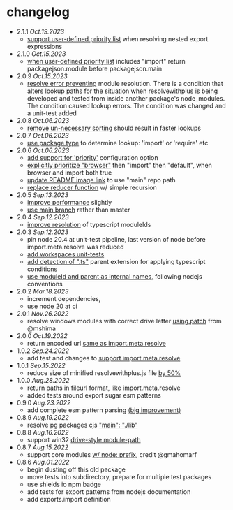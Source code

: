 # changelog

 * 2.1.1 _Oct.19.2023_
   * [support user-defined priority list](https://github.com/iambumblehead/resolvewithplus/pull/62) when resolving nested export expressions
 * 2.1.0 _Oct.15.2023_
   * [when user-defined priority list](https://github.com/iambumblehead/resolvewithplus/pull/61) includes "import" return packagejson.module before packagejson.main
 * 2.0.9 _Oct.15.2023_
   * [resolve error preventing](https://github.com/iambumblehead/resolvewithplus/pull/60) module resolution. There is a condition that alters lookup paths for the situation when resolvewithplus is being developed and tested from inside another package's node_modules. The condition caused lookup errors. The condition was changed and a unit-test added
 * 2.0.8 _Oct.06.2023_
   * [remove un-necessary sorting](https://github.com/iambumblehead/resolvewithplus/pull/59) should result in faster lookups
 * 2.0.7 _Oct.06.2023_
   * [use package type](https://github.com/iambumblehead/resolvewithplus/pull/55) to determine lookup: 'import' or 'require' etc
 * 2.0.6 _Oct.06.2023_
   * [add support for 'priority'](https://github.com/iambumblehead/resolvewithplus/pull/54) configuration option
   * [explicitly prioritize "browser"](https://github.com/iambumblehead/resolvewithplus/pull/54) then "import" then "default", when browser and import both true
   * [update README image link](https://github.com/iambumblehead/resolvewithplus/pull/52) to use "main" repo path
   * [replace reducer function](https://github.com/iambumblehead/resolvewithplus/pull/53) w/ simple recursion
 * 2.0.5 _Sep.13.2023_
   * [improve performance](https://github.com/iambumblehead/resolvewithplus/pull/49) slightly
   * [use main branch](https://github.com/iambumblehead/resolvewithplus/pull/50) rather than master
 * 2.0.4 _Sep.12.2023_
   * [improve resolution](https://github.com/iambumblehead/resolvewithplus/pull/48) of typescript moduleIds
 * 2.0.3 _Sep.12.2023_
   * pin node 20.4 at unit-test pipeline, last version of node before import.meta.resolve was reduced
   * [add workspaces unit-tests](https://github.com/iambumblehead/resolvewithplus/pull/46)
   * [add detection of ".ts"](https://github.com/iambumblehead/resolvewithplus/pull/47) parent extension for applying typescript conditions
   * [use moduleId and parent as internal names,](https://github.com/iambumblehead/resolvewithplus/pull/48) following nodejs conventions
 * 2.0.2 _Mar.18.2023_
   * increment dependencies,
   * use node 20 at ci
 * 2.0.1 _Nov.26.2022_
   * resolve windows modules with correct drive letter [using patch](https://github.com/iambumblehead/resolvewithplus/pull/42) from @mshima
 * 2.0.0 _Oct.19.2022_
   * return encoded url [same as import.meta.resolve](https://github.com/iambumblehead/resolvewithplus/pull/40) 
 * 1.0.2 _Sep.24.2022_
   * add test and changes to [support import.meta.resolve](https://github.com/iambumblehead/resolvewithplus/pull/39)
 * 1.0.1 _Sep.15.2022_
   * reduce size of minified resolvewithplus.js file [by 50%](https://github.com/iambumblehead/resolvewithplus/pull/38)
 * 1.0.0 _Aug.28.2022_
   * return paths in fileurl format, like import.meta.resolve
   * added tests around export sugar esm patterns
 * 0.9.0 _Aug.23.2022_
   * add complete esm pattern parsing [(big improvement)](https://github.com/iambumblehead/resolvewithplus/pull/26)
 * 0.8.9 _Aug.19.2022_
   * resolve pg packages cjs ["main": "./lib"](https://github.com/iambumblehead/resolvewithplus/pull/32)
 * 0.8.8 _Aug.16.2022_
   * support win32 [drive-style module-path](https://github.com/iambumblehead/resolvewithplus/pull/31)
 * 0.8.7 _Aug.15.2022_
   * support core modules [w/ node: prefix](https://github.com/iambumblehead/resolvewithplus/pull/27), credit @gmahomarf
 * 0.8.6 _Aug.01.2022_
   * begin dusting off this old package
   * move tests into subdirectory, prepare for multiple test packages
   * use shields io npm badge
   * add tests for export patterns from nodejs documentation
   * add exports.import definition
